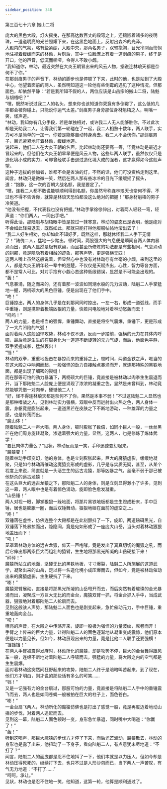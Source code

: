 ```yaml
---
sidebar_position: 348
---
```

 第三百七十六章 搬山二将


庞大的黑色大殿，灯火摇曳，在那高达数百丈的殿穹之上，还镶嵌着诸多的夜明珠，一道道明亮的光芒照耀下来，在这黑色地面上，反射出森冷的光泽。  
大殿内的气氛，略有些紧绷，大殿中央，那两名男子，双臂抱胸，目光冷冽而怜悯地注视着缓缓而来的林动，片刻后，其中一位脸庞上有着一道剑痕的男子，终于是开口，他的声音，低沉而嘶哑，令得人不敢小觑。  
“我知道你，林动，最近突然在大炎王朝冒出来的风云人物，据说连林琅天都是奈何不了你。”  
在那剑痕男子的声音下，林动的脚步也是停顿了下来，此时的他，也是站到了大殿中心，他望着面前的两人，虽然明知道这一轮他有些倒霉的遇见了这种情况，但那面色，却依然平静：“若是我所知不假的人，两位应该是山岳宗的搬山二将，陆魁与胡梧吧？”  
“嘿，既然听说过我二人的名头，想来你也该知道你究竟有多倒霉了，这么低的几率都会被你碰上，只能说你运气太差。”剑痕男子身旁那位身材魁梧之人，咧嘴一笑，怪声道。  
“林动，我知你有几分手段，若是单独相对，或许我二人无人能够胜你，不过此次却是天助我二人，让得我们第一轮碰在了一起，我二人相熟十数年，两人联手，实力可不是简单的一加一，你若是能够自动转身离去，我二人不会伤你。”那剑痕男子，目光紧紧地盯着林动，缓缓地道。  
说起来，他们二人在大炎王朝的名声，比起林动尚还要高一筹，毕竟林动是最近才冒起来的，但他们在大炎王朝早早便是风云人物，这些年两人联手，虽然仅仅只是造化境小成的实力，可却曾经联手击退过造化境大成的强者，这才赢得如今这般声望。  
这种子选拔的参加者，谁都不会是省油的灯，不然的话，他们可没资格走到这里。  
闻言，林动只是微微一笑，然后在两人那有些冰冷的目光下缓缓摇了摇头，道：“抱歉，这一次的百朝大战名额，我是要定了。”  
“嘿，连我二人都不敢说能够顺利得到名额，你虽然号称连林琅天也奈何不得，不过也不得不告诉你，就算是林琅天恐怕都没这么绝对的把握！”那身材魁梧的男子冷笑道。  
“他没有把握，不代表我也没有把握。”林动手掌徐徐伸出，对着两人轻轻一弯，轻声道：“你们两人，一同出手吧。”  
听得此话，那陆魁与胡梧眼中皆是掠过一抹寒意，林动的姿态已是表明，他是绝对不会如此轻易退去，既然如此，那就只能打得他服服帖帖地滚出去了！  
“我二人好生相劝，你却如此不知好歹，既然这样，那就休怪我二人手下无情了！”陆傀二人，猛地一步踏出，顿时间，两股强大的气息便是瞬间自两人体内暴涌而出，这两人显然是极有默契，而且甚至所修炼的功法都是有些相同，气息涌动的刹那，竟是隐隐有着相融的迹象，那等声势，更是强横无匹！  
这两人嘴上虽然这般说着，但显然心中也没有对林动存有丝毫的小觑，来到这里的人，都是大炎王朝年轻一辈中的翘楚，不仅仅是天赋杰出，心性，智力等各方面，都不是常人可比，对对手抱有小觑心态这种低级错误，显然是不可能会出现的。  
“轰！”  
气息暴涌，随之而来的，还有着那一波波如同潮水般的元力波动，陆魁二人手掌猛地一握，两柄硕大的黑色巨锤，便是出现在了他们手中。  
“咚！”  
巨锤掠出，两人的身体几乎是在刹那间同时掠出，一左一右，形成一道弧线，而手中重锤，则是携带着极端凶狠的力量，快若闪电般地对着林动怒轰而去！  
“呜呜！”  
两人的力量，也是相当的强悍，重锤舞动，直接是将空气震爆，重锤下，更是形成了一大片凹陷的气弧！  
面对着两人这般凶悍攻势，林动不仅不退，反而一步踏前，强横的元力在其体内呼啸，最后竟是生生的在周身化为一道道不断旋转的元力气旋，而后，他面色平静，双手紧握成拳，猛然轰出！  
“铛！”  
林动的双拳，重重地轰击在暴掠而来的重锤之上，顿时间，两道金铁之声，哐当的在这大殿之中响彻而起，一股强悍的劲力自接触点暴涌而开，就连那特殊的黑铁地面，都是出现了细密的裂缝！  
而在那等可怕的劲力暴涌下，两柄硕大的巨锤，竟直接是被林动以肉拳生生震退而开，当下那陆魁二人脸庞上便是涌现了浓浓的凝重之色，显然是未曾料到，林动竟然能够凭借一对肉拳，硬憾他二人！  
“好，怪不得连林琅天都是奈何不了你，果然是本事不弱！”不过这陆魁二人显然也是那种嗜战之人，见到林动实力强横，双眼中反而迸射出火热之色，两人身体一震，身躯竟是膨胀起来，一道道黑芒在皮肤之下不断地游动，一种雄浑的力量之感，也是传荡而出。  
“魔山体！”  
随着陆魁二人一声大喝，两人身体，顿时膨胀了数倍，如同小巨人一般，一丝丝黑芒在他们周身旋转凝聚，渗透着强大的力量，显然，这两人，也是修炼了炼体武学！  
“要比肉体力量么？”见状，林动反而是一笑，手印迅速变幻起来。  
“魔猿变！”  
随着林动手印变幻，他的身体，也是立刻膨胀起来，巨大的魔猿虚影，缓缓地凝聚，只是如今林动再催动这魔猿变形成的虚影，几乎是与实质无疑，甚至，从某个程度上来说，简直就是一头活生生的远古龙猿，那等凶暴之气，丝毫不弱于那已被他斩杀的远古龙猿！  
在这头巨大的远古龙猿之下，那陆魁二人的身体，则是立刻显得渺小了许多，见到这一幕，两人眼中也是有着惊色涌动，旋即脸色愈发凝重。  
“山岳锤！”  
两人对视一眼，脚掌狠狠一跺地面，将那片黑铁地板都是生生蹬成粉末，手中巨锤，居也是膨胀一圈，而后双锤舞动，狠狠地砸在面前的虚空之上。  
“咚！”  
双锤落在虚空，仿佛连整个大殿都是在此刻颤抖了一下，旋即，两道磅礴黑光，自双锤落下处暴掠而出，隐隐间，竟是宛如形成了一座庞大山岳，当头对着林动狠狠地盖压而下！  
“吼！”  
笼罩着林动身体的远古龙猿，仰天一声咆哮，竟是发出了真真切切的魔猿之吼，而后它伸出那两条巨大而粗壮的猿臂，生生地将那黑光所凝的山岳硬接下来！  
“砰砰！”  
魔猿所站立的地面，坚硬无比的黑铁地板，寸寸爆裂，陆魁二人所施展的这道武学，凝聚出来的山岳，足以将一名造化境小成压爆而去，但如今，竟是被林动催动出来的魔猿虚影，生生硬抗了下来。  
“嘭！”  
魔猿双臂展动，直接是将那黑光所凝的山岳甩开而去，而后突然有着璀璨的金光暴涌而出，凝聚成一方巨大无比的而金台，魔猿双臂一抓，将金台抓入手中，当成武器，狠狠地对着那陆魁二人抡扇而去。  
见到这般骇人声势，那陆魁二人面色也是剧变起来，急忙催动元力，手中巨锤，重重地轰向金台。  
“嗙！”  
嘹亮的声音，在大殿之中传荡开来，旋即一股极为强悍的力量波纹，席卷而开！  
手臂之上传来的巨大力量，让得陆魁二人的面色逐渐地从凝重变成震惊，他们原本便是以力量见长，但如今，林动展现出来的力量，竟是比他二人联手还要强横！  
“铛铛铛！”  
在两人手臂被震得发麻时，林动所化的魔猿，却是攻势不停，巨大的金台舞得跟风车一般，连绵不断地对着陆魁二人呼啸而去，强猛的力量，将大殿之内的空气都是生生震爆。  
面对着林动这突然间狂野起来的攻势，陆魁二人终于是暗暗叫苦起来，到了现在，他们方才明白，刚才说的那些话有多么的可笑……  
“铛！”  
又是一记强有力的金台扇过，那股可怕的力量，竟直接是将陆魁二人手中的重锤震飞而去，两人也是如同苍蝇一般被拍在巨大的柱子上，面色苍白。  
“嘭！”  
一金台扇飞两人，林动所化的魔猿仿佛也是打出了感觉一般，竟是再度迈着地动山摇的步伐，对着两人追赶而去。  
见到这一幕，陆魁二人面色顿时一变，身形急忙暴退，同时嘴中大喝道：“你赢了！”  
“轰！”  
听到这喝声，那巨大魔猿的步伐方才停了下来，而后光芒涌动，魔猿散去，林动的身形也是露了出来，他扭动了一下身子，看向陆魁二人，有点意犹未尽地道：“不打了？”  
闻言，陆魁二人的面庞都是忍不住地抖了一下，他们本就是以力压人，但如今却是林动压得死死的，继续打下去，也只不过是人形沙包而已，当下两人一声苦叹，有气无力地道：“不打了……”  
“呵呵，承让。”  
见状，林动也是忍不住地一笑，他知道，这第一轮，他算是顺利通过了。  
  
  
